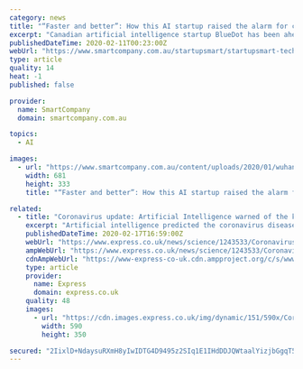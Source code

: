 ```yaml
---
category: news
title: "“Faster and better”: How this AI startup raised the alarm for coronavirus a week before the World Health Organisation"
excerpt: "Canadian artificial intelligence startup BlueDot has been ahead of global health organisations for tracking the spread of coronavirus, first raising the alarm on New Year’s Eve, a week before the World Health Organisation and the US Centre for Disease Control. According to media reports, BlueDot founder and chief executive Kamran Khan says ..."
publishedDateTime: 2020-02-11T00:23:00Z
webUrl: "https://www.smartcompany.com.au/startupsmart/startupsmart-technology/bluedot-coronavirus/"
type: article
quality: 14
heat: -1
published: false

provider:
  name: SmartCompany
  domain: smartcompany.com.au

topics:
  - AI

images:
  - url: "https://www.smartcompany.com.au/content/uploads/2020/01/wuhan-china.jpg"
    width: 681
    height: 333
    title: "“Faster and better”: How this AI startup raised the alarm for coronavirus a week before the World Health Organisation"

related:
  - title: "Coronavirus update: Artificial Intelligence warned of the killer epidemic week before WHO"
    excerpt: "Artificial intelligence predicted the coronavirus disease (COVID-19) would spread to Taiwan, Thailand, Japan and South Korea. The AI issued warnings a whole nine days before the WHO and six days before the Centers for Disease Control and Prevention (CDC) in the US. According to the Polish Economics Institute (PIE), the first coronavirus ..."
    publishedDateTime: 2020-02-17T16:59:00Z
    webUrl: "https://www.express.co.uk/news/science/1243533/Coronavirus-update-artificial-intelligence-epidemic-warning-WHO-China-coronavirus-news"
    ampWebUrl: "https://www.express.co.uk/news/science/1243533/Coronavirus-update-artificial-intelligence-epidemic-warning-WHO-China-coronavirus-news/amp"
    cdnAmpWebUrl: "https://www-express-co-uk.cdn.ampproject.org/c/s/www.express.co.uk/news/science/1243533/Coronavirus-update-artificial-intelligence-epidemic-warning-WHO-China-coronavirus-news/amp"
    type: article
    provider:
      name: Express
      domain: express.co.uk
    quality: 48
    images:
      - url: "https://cdn.images.express.co.uk/img/dynamic/151/590x/Coronavirus-update-artificial-intelligence-epidemic-warning-WHO-China-coronavirus-news-1243533.jpg?r=1581960244740"
        width: 590
        height: 350

secured: "2IixlD+NdaysuRXmH8yIwIDTG4D9495z2SIq1E1IHdDDJQWtaalYizjbGgqT5g3Vho3JuuUp8Ux92wQ7ns4llfJ8QKN/waxbiK+6WtorML7b2VKjsnmk6ir2NgD2afxLuJ04kyh1G6tG6QFl4a7cYi1qA3ydvbb6GoenMT+a8UraaE4UpHywALG2T7V0EYC/glXb7EV3Tx2YuGaPNAXSakvJ8xvhU4OUgGJlpn2X+JhpFU68nj/UD9RHHfCtvzuSxy2Yves0rx+yJ0OqO2JufAZJRXptBNrtAzSr3J6Tf8I5pqfIaKwk3c7s+25Ym8ObwLas+teV8jL8Xznp54TQlC8iTdrVgMojravtDzwa76+HD7jsLz6N7eECOuLMOgxAc8B+GCPkKJBLj29bLgD1EI9BkC5qJjIjGaIh23mCrh6JBtdcbOJxY/Fts64915GqOb0RiA2ExcvGE2hd9uyu2Qnbo40YrXmyU6RkD7b9hAQ=;HjRwo6AQk4YqyKMFrBnfQg=="
---
```


